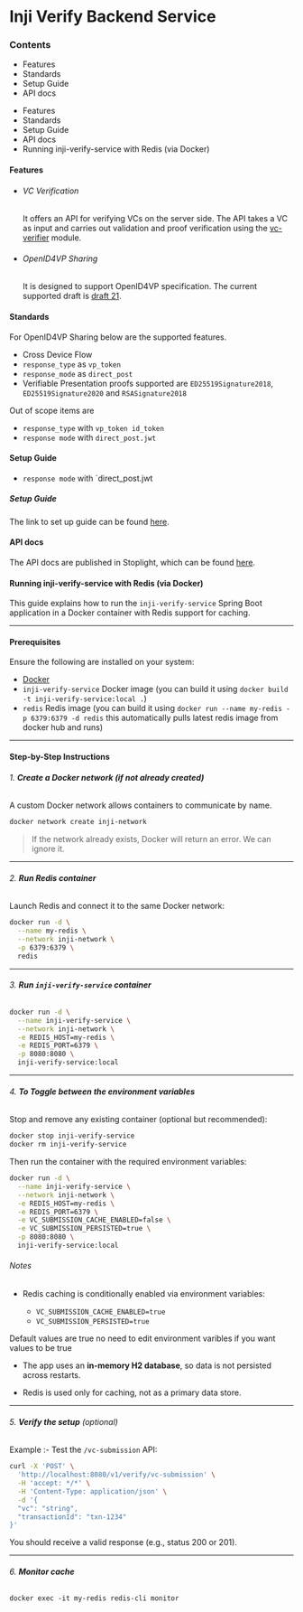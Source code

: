 # Inji Verify Backend Service

### Contents
* Features
* Standards
* Setup Guide
* API docs

- Features
- Standards
- Setup Guide
- API docs
- Running inji-verify-service with Redis (via Docker)

#### Features

- ###### VC Verification

  It offers an API for verifying VCs on the server side. The API takes a VC as input and carries out validation and proof verification using the [vc-verifier](https://github.com/mosip/vc-verifier/tree/master/vc-verifier/kotlin) module.

- ###### OpenID4VP Sharing
  It is designed to support OpenID4VP specification. The current supported draft is [draft 21](https://openid.net/specs/openid-4-verifiable-presentations-1_0-21.html).

#### Standards

For OpenID4VP Sharing below are the supported features.

- Cross Device Flow
- `response_type` as `vp_token`
- `response_mode` as `direct_post`
- Verifiable Presentation proofs supported are `ED25519Signature2018`, `ED25519Signature2020` and `RSASignature2018`

Out of scope items are
- `response_type` with `vp_token id_token`
- `response mode` with `direct_post.jwt`

#### Setup Guide
- `response mode` with `direct_post.jwt
##### Setup Guide

The link to set up guide can be found [here](../Readme.md).

#### API docs

The API docs are published in Stoplight, which can be found [here](https://mosip.stoplight.io/docs/inji-verify/branches/main).

#### Running inji-verify-service with Redis (via Docker)

This guide explains how to run the `inji-verify-service` Spring Boot application in a Docker container with Redis support for caching.

---

#### Prerequisites

Ensure the following are installed on your system:

- [Docker](https://docs.docker.com/get-docker/)
- `inji-verify-service` Docker image (you can build it using `docker build -t inji-verify-service:local .`)
- `redis` Redis image (you can build it using `docker run --name my-redis -p 6379:6379 -d redis` this automatically pulls latest redis image from docker hub and runs)

---

#### Step-by-Step Instructions

###### 1. **Create a Docker network (if not already created)**

A custom Docker network allows containers to communicate by name.

```bash
docker network create inji-network
```

> If the network already exists, Docker will return an error. We can ignore it.

---

###### 2. **Run Redis container**

Launch Redis and connect it to the same Docker network:

```bash
docker run -d \
  --name my-redis \
  --network inji-network \
  -p 6379:6379 \
  redis
```

---

###### 3. **Run `inji-verify-service` container**

```bash
docker run -d \
  --name inji-verify-service \
  --network inji-network \
  -e REDIS_HOST=my-redis \
  -e REDIS_PORT=6379 \
  -p 8080:8080 \
  inji-verify-service:local
```

---

###### 4. **To Toggle between the environment variables**

Stop and remove any existing container (optional but recommended):

```bash
docker stop inji-verify-service
docker rm inji-verify-service
```

Then run the container with the required environment variables:

```bash
docker run -d \
  --name inji-verify-service \
  --network inji-network \
  -e REDIS_HOST=my-redis \
  -e REDIS_PORT=6379 \
  -e VC_SUBMISSION_CACHE_ENABLED=false \
  -e VC_SUBMISSION_PERSISTED=true \
  -p 8080:8080 \
  inji-verify-service:local
```

###### Notes

- Redis caching is conditionally enabled via environment variables:

  - `VC_SUBMISSION_CACHE_ENABLED=true`
  - `VC_SUBMISSION_PERSISTED=true`

Default values are true no need to edit environment varibles if you want values to be true

- The app uses an **in-memory H2 database**, so data is not persisted across restarts.

- Redis is used only for caching, not as a primary data store.

---

###### 5. **Verify the setup** (optional)

Example :- Test the `/vc-submission` API:

```bash
curl -X 'POST' \
  'http://localhost:8080/v1/verify/vc-submission' \
  -H 'accept: */*' \
  -H 'Content-Type: application/json' \
  -d '{
  "vc": "string",
  "transactionId": "txn-1234"
}'
```

You should receive a valid response (e.g., status 200 or 201).

---

###### 6. **Monitor cache**

`docker exec -it my-redis redis-cli monitor`
